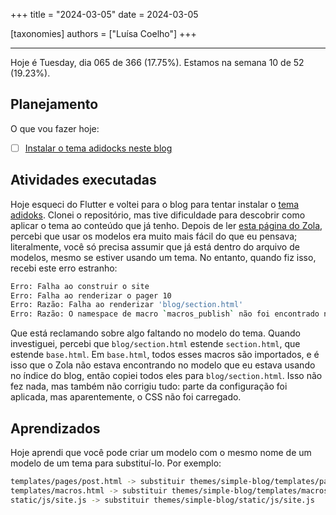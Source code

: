 +++
title = "2024-03-05"
date = 2024-03-05

[taxonomies]
authors = ["Luísa Coelho"]
+++

---

Hoje é Tuesday, dia 065 de 366 (17.75%). Estamos na semana 10 de 52 (19.23%).

## Planejamento

O que vou fazer hoje:

- [ ] [Instalar o tema adidocks neste blog](https://github.com/OmnicodeSolutions/blog/issues/4)

## Atividades executadas

Hoje esqueci do Flutter e voltei para o blog para tentar instalar o [tema adidoks](https://www.getzola.org/themes/adidoks/). Clonei o repositório, mas tive dificuldade para descobrir como aplicar o tema ao conteúdo que já tenho. Depois de ler [esta página do Zola](https://www.getzola.org/documentation/themes/installing-and-using-themes/#:~:text=%F0%9F%94%97Using%20a%20theme,you%20cloned%20the%20theme%20in.), percebi que usar os modelos era muito mais fácil do que eu pensava; literalmente, você só precisa assumir que já está dentro do arquivo de modelos, mesmo se estiver usando um tema. No entanto, quando fiz isso, recebi este erro estranho:

```bash
Erro: Falha ao construir o site
Erro: Falha ao renderizar o pager 10
Erro: Razão: Falha ao renderizar 'blog/section.html'
Erro: Razão: O namespace de macro `macros_publish` não foi encontrado no modelo `blog/section.html`. Talvez você tenha esquecido de importá-lo ou digitado errado?
```

Que está reclamando sobre algo faltando no modelo do tema. Quando investiguei, percebi que `blog/section.html` estende `section.html`, que estende `base.html`. Em `base.html`, todos esses macros são importados, e é isso que o Zola não estava encontrando no modelo que eu estava usando no índice do blog, então copiei todos eles para `blog/section.html`. Isso não fez nada, mas também não corrigiu tudo: parte da configuração foi aplicada, mas aparentemente, o CSS não foi carregado.

## Aprendizados

Hoje aprendi que você pode criar um modelo com o mesmo nome de um modelo de um tema para substituí-lo. Por exemplo:

```bash
templates/pages/post.html -> substituir themes/simple-blog/templates/pages/post.html
templates/macros.html -> substituir themes/simple-blog/templates/macros.html
static/js/site.js -> substituir themes/simple-blog/static/js/site.js
```
